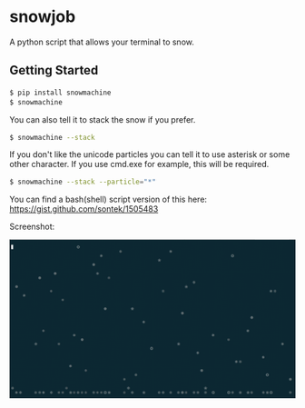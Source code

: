 snowjob
=======

A python script that allows your terminal to snow.

Getting Started
---------------

```bash
$ pip install snowmachine
$ snowmachine
```

You can also tell it to stack the snow if you prefer.

```bash
$ snowmachine --stack
```

If you don't like the unicode particles you can tell it to use
asterisk or some other character.  If you use cmd.exe for example,
this will be required.

```bash
$ snowmachine --stack --particle="*"
```

You can find a bash(shell) script version of this here:
https://gist.github.com/sontek/1505483


Screenshot:

![Screenshot](screenshot.png?raw=true)
